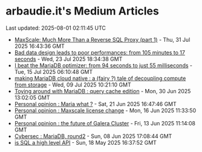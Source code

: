 # arbaudie.it's Medium Articles

Last updated: 2025-08-01 02:11:45 UTC

- [MaxScale: Much More Than a Reverse SQL Proxy (part 1)](articles/maxscale-much-more-than-a-reverse-sql-proxy-part-1.md) - Thu, 31 Jul 2025 16:43:36 GMT
- [Bad data design leads to poor performances: from 105 minutes to 17 seconds](articles/bad-data-design-leads-to-poor-performances-from-105-minutes-to-17-seconds.md) - Wed, 23 Jul 2025 18:34:38 GMT
- [I beat the MariaDB optimizer: from  94 seconds to just 55 milliseconds](articles/i-beat-the-mariadb-optimizer-from-94-seconds-to-just-55-milliseconds.md) - Tue, 15 Jul 2025 06:10:48 GMT
- [making MariaDB cloud native : a (fairy ?) tale of decoupling compute from storage](articles/making-mariadb-cloud-native-a-fairy-tale-of-decoupling-compute-from-storage.md) - Wed, 09 Jul 2025 10:21:10 GMT
- [Toying around with MariaDB : query cache edition](articles/toying-around-with-mariadb-query-cache-edition.md) - Mon, 30 Jun 2025 13:02:05 GMT
- [Personal opinion : Maria what ?](articles/personal-opinion-maria-what.md) - Sat, 21 Jun 2025 16:47:46 GMT
- [Personal opinion : Maxscale license change](articles/personal-opinion-maxscale-license-change.md) - Mon, 16 Jun 2025 11:33:50 GMT
- [Personal opinion : the future of Galera Cluster](articles/personal-opinion-the-future-of-galera-cluster.md) - Fri, 13 Jun 2025 11:14:08 GMT
- [Cybersec : MariaDB, round2](articles/cybersec-mariadb-round2.md) - Sun, 08 Jun 2025 17:08:44 GMT
- [is SQL a high level API](articles/is-sql-a-high-level-api.md) - Sun, 18 May 2025 16:37:52 GMT
